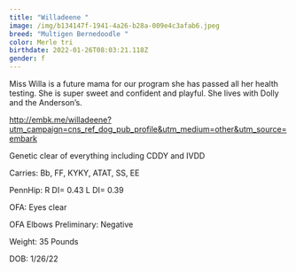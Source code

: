 ```yaml
---
title: "Willadeene "
image: /img/b134147f-1941-4a26-b28a-009e4c3afab6.jpeg
breed: "Multigen Bernedoodle "
color: Merle tri
birthdate: 2022-01-26T08:03:21.118Z
gender: f
---
```

Miss Willa is a future mama for our program she has passed all her health testing. She is super sweet and confident and playful. She lives with Dolly and the Anderson’s.

<http://embk.me/willadeene?utm_campaign=cns_ref_dog_pub_profile&utm_medium=other&utm_source=embark>

G﻿enetic clear of everything including CDDY and IVDD

C﻿arries: Bb, FF, KYKY, ATAT, SS, EE

P﻿ennHip: R DI= 0.43 L DI= 0.39

O﻿FA: Eyes clear 

OFA Elbows Preliminary: Negative

W﻿eight: 35 Pounds

D﻿OB: 1/26/22